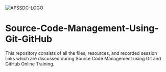 ![APSSDC-LOGO](https://drive.google.com/uc?export=download&id=15AKQ6_-BixW4K6mL6RPphF5EKXqYF2zj)

# Source-Code-Management-Using-Git-GitHub


This repository consists of all the files, resources, and recorded session links which are discussed during Source Code Management using Git and GitHub Online Training.
